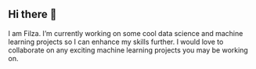 ## Hi there 👋

I am Filza. I’m currently working on some cool data science and machine learning projects so I can enhance my skills further. I would love to collaborate on any exciting machine learning projects you may be working on.

<!--
**filzamazahir/filzamazahir** is a ✨ _special_ ✨ repository because its `README.md` (this file) appears on your GitHub profile.

Here are some ideas to get you started:

- 🔭 I’m currently working on ...
- 🌱 I’m currently learning ...
- 👯 I’m looking to collaborate on ...
- 🤔 I’m looking for help with ...
- 💬 Ask me about ...
- 📫 How to reach me: ...
- 😄 Pronouns: ...
- ⚡ Fun fact: ...
-->
